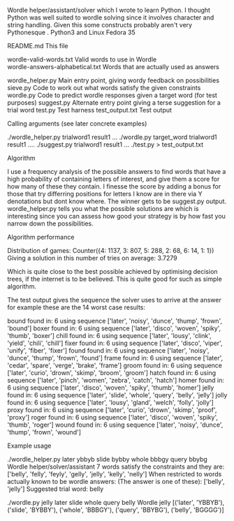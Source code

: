
Wordle helper/assistant/solver 
which I wrote to learn Python.  I thought Python was well suited to wordle solving since it involves
character and string handling. Given this some constructs probably aren't very Pythonesque .
Python3 and Linux Fedora 35 


README.md                            This file

wordle-valid-words.txt           Valid words to use in Wordle        
wordle-answers-alphabetical.txt     Words that are actually used as answers

wordle_helper.py                    Main entry point, giving wordy feedback on possibilities
sieve.py                            Code to work out what words satisfy the given constraints
wordle.py                           Code to predict wordle responses given a target word (for test purposes) 
suggest.py                          Alternate entry point giving a terse suggestion for a trial word
test.py                             Test harness 
test_output.txt                     Test output


Calling arguments (see later concrete examples)

./wordle_helper.py  trialword1  result1 ... 
./wordle.py  target_word trialword1  result1  ....
./suggest.py  trialword1 result1 ... 
./test.py > test_output.txt

Algorithm

I use a frequency analysis of the possible answers to find words that
have a high probability of containing letters of interest, and give them
a score for how many of these they contain. I finesse the score by adding
a bonus for those that try differring positions for letters I know are in there
via Y denotations but dont know where.  The winner gets to be suggest.py output.
wordle_helper.py tells you what the possible solutions are which is interesting
since you can assess how good your strategy is by how fast you narrow down the possibilities.


Algorithm performance

Distribution of games: Counter({4: 1137, 3: 807, 5: 288, 2: 68, 6: 14, 1: 1})
Giving a solution in this number of tries on average: 3.7279

Which is quite close to the best possible achieved by optimising decision trees,
if the internet is to be believed. This is quite good for such as simple 
algorithm.

The test output gives the sequence the solver uses to arrive at the answer
for example these are the 14 worst case results:

bound found in: 6 using sequence ['later', 'noisy', 'dunce', 'thump', 'frown', 'bound']
boxer found in: 6 using sequence ['later', 'disco', 'woven', 'spiky', 'thumb', 'boxer']
chill found in: 6 using sequence ['later', 'lousy', 'clink', 'yield', 'chili', 'chill']
fixer found in: 6 using sequence ['later', 'disco', 'viper', 'unify', 'fiber', 'fixer']
found found in: 6 using sequence ['later', 'noisy', 'dunce', 'thump', 'frown', 'found']
frame found in: 6 using sequence ['later', 'cedar', 'spare', 'verge', 'brake', 'frame']
groom found in: 6 using sequence ['later', 'curio', 'drown', 'skimp', 'broom', 'groom']
hatch found in: 6 using sequence ['later', 'pinch', 'women', 'zebra', 'catch', 'hatch']
homer found in: 6 using sequence ['later', 'disco', 'woven', 'spiky', 'thumb', 'homer']
jelly found in: 6 using sequence ['later', 'slide', 'whole', 'query', 'belly', 'jelly'] 
jolly found in: 6 using sequence ['later', 'lousy', 'gland', 'welch', 'folly', 'jolly']
proxy found in: 6 using sequence ['later', 'curio', 'drown', 'skimp', 'proof', 'proxy']
roger found in: 6 using sequence ['later', 'disco', 'woven', 'spiky', 'thumb', 'roger']
wound found in: 6 using sequence ['later', 'noisy', 'dunce', 'thump', 'frown', 'wound']


Example usage

./wordle_helper.py later ybbyb slide bybby whole bbbgy query bbybg
Wordle helper/solver/assistant
7  words satisfy the constraints and they are:
 ['belly', 'felly', 'feyly', 'gelly', 'jelly', 'kelly', 'nelly']
When restricted to words actually known to be wordle answers:
(The answer is one of these): ['belly', 'jelly']
Suggested trial word: belly

./wordle.py jelly later slide whole query belly 
Wordle
jelly [('later', 'YBBYB'), ('slide', 'BYBBY'), ('whole', 'BBBGY'), ('query', 'BBYBG'), ('belly', 'BGGGG')]


